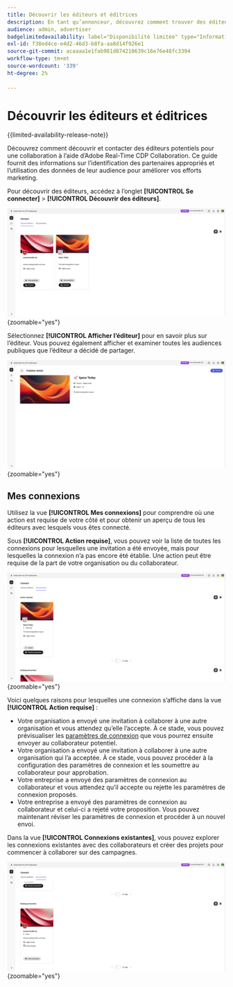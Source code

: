 ```yaml
---
title: Découvrir les éditeurs et éditrices
description: En tant qu’annonceur, découvrez comment trouver des éditeurs potentiels avec lesquels collaborer à l’aide d’Adobe Real-Time CDP Collaboration
audience: admin, advertiser
badgelimitedavailability: label="Disponibilité limitée" type="Informative" url="https://helpx.adobe.com/legal/product-descriptions/real-time-customer-data-platform-collaboration.html newtab=true"
exl-id: f38ed4ce-e4d2-46d3-b8fa-aa8d14f926e1
source-git-commit: acaaaa1e1fab981d874210639c16e76e48fc3394
workflow-type: tm+mt
source-wordcount: '339'
ht-degree: 2%

---
```


# Découvrir les éditeurs et éditrices

{{limited-availability-release-note}}

Découvrez comment découvrir et contacter des éditeurs potentiels pour une collaboration à l’aide d’Adobe Real-Time CDP Collaboration. Ce guide fournit des informations sur l’identification des partenaires appropriés et l’utilisation des données de leur audience pour améliorer vos efforts marketing.

Pour découvrir des éditeurs, accédez à l’onglet **[!UICONTROL Se connecter]** > **[!UICONTROL Découvrir des éditeurs]**.

![Découvrir la page des éditeurs](/help/assets/connect/discover-publishers/discover-publishers-overview.png){zoomable="yes"}

Sélectionnez **[!UICONTROL Afficher l’éditeur]** pour en savoir plus sur l’éditeur. Vous pouvez également afficher et examiner toutes les audiences publiques que l’éditeur a décidé de partager.

![Afficher le profil de l&#39;éditeur](/help/assets/connect/discover-publishers/view-publisher-profile.png){zoomable="yes"}

## Mes connexions

Utilisez la vue **[!UICONTROL Mes connexions]** pour comprendre où une action est requise de votre côté et pour obtenir un aperçu de tous les éditeurs avec lesquels vous êtes connecté.

Sous **[!UICONTROL Action requise]**, vous pouvez voir la liste de toutes les connexions pour lesquelles une invitation a été envoyée, mais pour lesquelles la connexion n’a pas encore été établie. Une action peut être requise de la part de votre organisation ou du collaborateur.

![Vue Action requise dans l’écran Mes connexions](/help/assets/connect/discover-publishers/action-required-view.png){zoomable="yes"}

Voici quelques raisons pour lesquelles une connexion s’affiche dans la vue **[!UICONTROL Action requise]** :

* Votre organisation a envoyé une invitation à collaborer à une autre organisation et vous attendez qu’elle l’accepte. À ce stade, vous pouvez prévisualiser les [paramètres de connexion](/help/guide/glossary.md#connection-settings) que vous pourrez ensuite envoyer au collaborateur potentiel.
* Votre organisation a envoyé une invitation à collaborer à une autre organisation qui l’a acceptée. À ce stade, vous pouvez procéder à la configuration des paramètres de connexion et les soumettre au collaborateur pour approbation.
* Votre entreprise a envoyé des paramètres de connexion au collaborateur et vous attendez qu’il accepte ou rejette les paramètres de connexion proposés.
* Votre entreprise a envoyé des paramètres de connexion au collaborateur et celui-ci a rejeté votre proposition. Vous pouvez maintenant réviser les paramètres de connexion et procéder à un nouvel envoi.

Dans la vue **[!UICONTROL Connexions existantes]**, vous pouvez explorer les connexions existantes avec des collaborateurs et créer des projets pour commencer à collaborer sur des campagnes.

![Vue Connexions existantes dans l’écran Mes connexions](/help/assets/connect/discover-publishers/existing-connections-view.png){zoomable="yes"}
